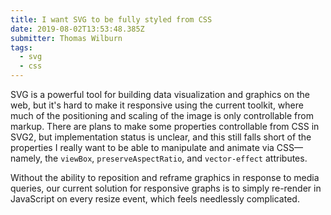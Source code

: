 ```yaml
---
title: I want SVG to be fully styled from CSS
date: 2019-08-02T13:53:48.385Z
submitter: Thomas Wilburn
tags:
  - svg
  - css
---
```


SVG is a powerful tool for building data visualization and graphics on the web, but it's hard to make it responsive using the current toolkit, where much of the positioning and scaling of the image is only controllable from markup. There are plans to make some properties controllable from CSS in SVG2, but implementation status is unclear, and this still falls short of the properties I really want to be able to manipulate and animate via CSS—namely, the `viewBox`, `preserveAspectRatio`, and `vector-effect` attributes.

Without the ability to reposition and reframe graphics in response to media queries, our current solution for responsive graphs is to simply re-render in JavaScript on every resize event, which feels needlessly complicated.
